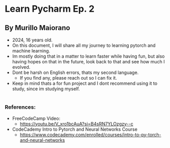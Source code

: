 # Learn Pycharm Ep. 2
## By Murillo Maiorano
 - 2024, 16 years old.
 - On this document, I will share all my journey to learning pytorch and machine learning.
 - Im mostly doing that in a matter to learn faster while having fun, but also having hopes on that in the future, look back to that and see how much I evolved.
 - Dont be harsh on English errors, thats my second language.
    - If you find any, please reach out so I can fix it.
- Keep in mind thats a for fun project and I dont recommend using it to study, since im studying myself.
#

#
### References:
- FreeCodeCamp Video:
    - https://youtu.be/V_xro1bcAuA?si=B4sRN7YLOzgzy--c
- CodeCademy Intro to Pytorch and Neural Networks Course
    - https://www.codecademy.com/enrolled/courses/intro-to-py-torch-and-neural-networks